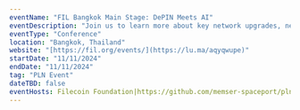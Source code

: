```yaml
---
eventName: "FIL Bangkok Main Stage: DePIN Meets AI"
eventDescription: "​Join us to learn more about key network upgrades, new L2 solutions built on Filecoin, and Filecoin’s future trajectory. Seize this opportunity to help shape the future of Filecoin and contribute to the next chapter of a better internet."
eventType: "Conference"
location: "Bangkok, Thailand"
website: "[https://fil.org/events/](https://lu.ma/aqyqwupe)"
startDate: "11/11/2024"
endDate: "11/11/2024"
tag: "PLN Event"
dateTBD: false
eventHosts: Filecoin Foundation|https://github.com/memser-spaceport/pln-events/blob/main/public/uploads/filecoin-foundation.webp
---
```

